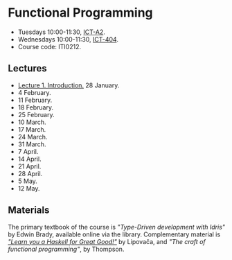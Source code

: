 # Functional Programming

 * Tuesdays 10:00-11:30, [ICT-A2](https://goo.gl/maps/eXAW7u9dy3bHyxdE7).
 * Wednesdays 10:00-11:30, [ICT-404](https://goo.gl/maps/eXAW7u9dy3bHyxdE7).
 * Course code: ITI0212.

## Lectures

 * [Lecture 1. Introduction.](./FunctionalProgramming/lecture1.pdf) 28 January.
 * 4 February.
 * 11 February.
 * 18 February.
 * 25 February.
 * 10 March.
 * 17 March.
 * 24 March.
 * 31 March.
 * 7 April.
 * 14 April.
 * 21 April.
 * 28 April.
 * 5 May.
 * 12 May.


## Materials

The primary textbook of the course is 
*"Type-Driven development with Idris"* by Edwin Brady, 
available online via the library. Complementary material is 
[*"Learn you a Haskell for Great Good!"*](http://learnyouahaskell.com/chapters) by Lipovača, and 
*"The craft of functional programming"*, by Thompson.
